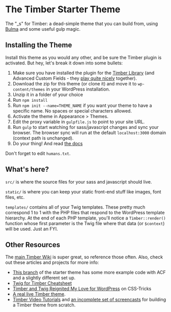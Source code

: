 
# The Timber Starter Theme

The "_s" for Timber: a dead-simple theme that you can build from, using [Bulma](http://www.bulma.io) and some useful gulp magic.

## Installing the Theme

Install this theme as you would any other, and be sure the Timber plugin is activated. But hey, let's break it down into some bullets:

1. Make sure you have installed the plugin for the [Timber Library](https://wordpress.org/plugins/timber-library/) (and Advanced Custom Fields - they [play quite nicely](http://timber.github.io/timber/#acf-cookbook) together). 
2. Download the zip for this theme (or clone it) and move it to `wp-content/themes` in your WordPress installation. 
3. Unzip it in a folder of your choice
4. Run `npm install`
5. Run `npm init --name=THEME_NAME` if you want your theme to have a specific name. No spaces or special characters allowed.
6. Activate the theme in Appearance >  Themes.
7. Edit the proxy variable in `gulpfile.js` to point to your site URL.
8. Run `gulp` to start watching for sass/javascript changes and sync your browser. The browser sync will run at the default `localhost:3000` domain (context path is unchanged).
9. Do your thing! And read [the docs](https://github.com/jarednova/timber/wiki)

Don't forget to edit `humans.txt`.

## What's here?

`src/` is where the source files for your sass and javascript should live.

`static/` is where you can keep your static front-end stuff like images, font files, etc.

`templates/` contains all of your Twig templates. These pretty much correspond 1 to 1 with the PHP files that respond to the WordPress template hierarchy. At the end of each PHP template, you'll notice a `Timber::render()` function whose first parameter is the Twig file where that data (or `$context`) will be used. Just an FYI.

## Other Resources

The [main Timber Wiki](https://github.com/jarednova/timber/wiki) is super great, so reference those often. Also, check out these articles and projects for more info:

* [This branch](https://github.com/laras126/timber-starter-theme/tree/tackle-box) of the starter theme has some more example code with ACF and a slightly different set up.
* [Twig for Timber Cheatsheet](http://notlaura.com/the-twig-for-timber-cheatsheet/)
* [Timber and Twig Reignited My Love for WordPress](https://css-tricks.com/timber-and-twig-reignited-my-love-for-wordpress/) on CSS-Tricks
* [A real live Timber theme](https://github.com/laras126/yuling-theme).
* [Timber Video Tutorials](http://timber.github.io/timber/#video-tutorials) and [an incomplete set of screencasts](https://www.youtube.com/playlist?list=PLuIlodXmVQ6pkqWyR6mtQ5gQZ6BrnuFx-) for building a Timber theme from scratch.

